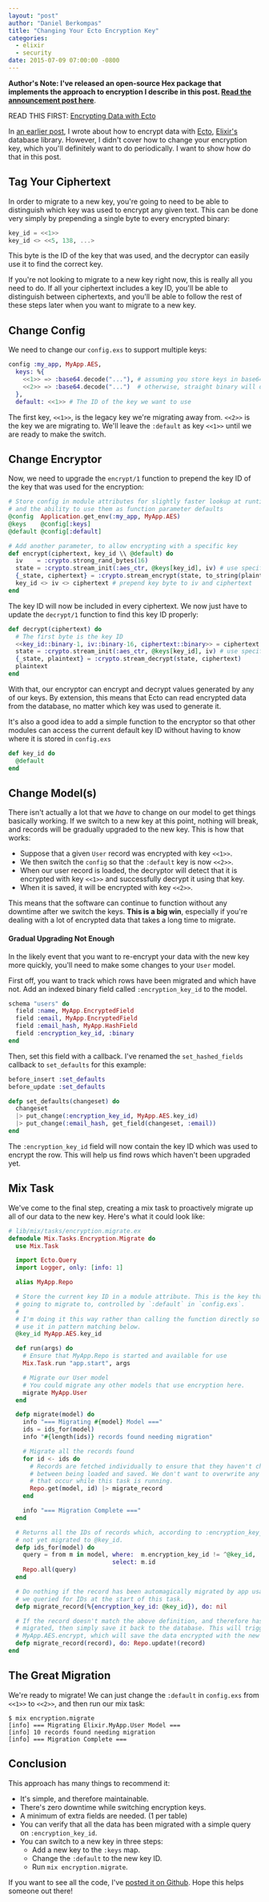 ```yaml
---
layout: "post"
author: "Daniel Berkompas"
title: "Changing Your Ecto Encryption Key"
categories:
  - elixir
  - security
date: 2015-07-09 07:00:00 -0800
---
```


**Author's Note: I've released an open-source Hex package that implements the
approach to encryption I describe in this post. [Read the announcement post
here](/2015/09/22/cloak-your-ecto-data.html)**.

READ THIS FIRST: [Encrypting Data with Ecto][ecto-encryption]

In [an earlier post][ecto-encryption], I wrote about how to encrypt data with
[Ecto][ecto], [Elixir's][elixir] database library. However, I didn't cover how
to change your encryption key, which you'll definitely want to do periodically.
I want to show how do that in this post.

<!-- more -->

## Tag Your Ciphertext

In order to migrate to a new key, you're going to need to be able to distinguish
which key was used to encrypt any given text. This can be done very simply by
prepending a single byte to every encrypted binary:

```elixir
key_id = <<1>>
key_id <> <<5, 138, ...>
```

This byte is the ID of the key that was used, and the decryptor can easily use
it to find the correct key. 

If you're not looking to migrate to a new key right now, this is really all you
need to do. If all your ciphertext includes a key ID, you'll be able to
distinguish between ciphertexts, and you'll be able to follow the rest of these
steps later when you want to migrate to a new key.

## Change Config

We need to change our `config.exs` to support multiple keys:

```elixir
config :my_app, MyApp.AES,
  keys: %{
    <<1>> => :base64.decode("..."), # assuming you store keys in base64
    <<2>> => :base64.decode("...")  # otherwise, straight binary will do
  },
  default: <<1>> # The ID of the key we want to use
```

The first key, `<<1>>`, is the legacy key we're migrating away from. `<<2>>` is
the key we are migrating to. We'll leave the `:default` as key `<<1>>` until we
are ready to make the switch.

## Change Encryptor

Now, we need to upgrade the `encrypt/1` function to prepend the key ID of the
key that was used for the encryption:

```elixir
# Store config in module attributes for slightly faster lookup at runtime,
# and the ability to use them as function parameter defaults
@config  Application.get_env(:my_app, MyApp.AES)
@keys    @config[:keys]
@default @config[:default]

# Add another parameter, to allow encrypting with a specific key
def encrypt(ciphertext, key_id \\ @default) do
  iv    = :crypto.strong_rand_bytes(16)
  state = :crypto.stream_init(:aes_ctr, @keys[key_id], iv) # use specified key
  {_state, ciphertext} = :crypto.stream_encrypt(state, to_string(plaintext))
  key_id <> iv <> ciphertext # prepend key byte to iv and ciphertext
end
```

The key ID will now be included in every ciphertext. We now just have to update
the `decrypt/1` function to find this key ID properly:

```elixir
def decrypt(ciphertext) do
  # The first byte is the key ID
  <<key_id::binary-1, iv::binary-16, ciphertext::binary>> = ciphertext
  state = :crypto.stream_init(:aes_ctr, @keys[key_id], iv) # use specified key
  {_state, plaintext} = :crypto.stream_decrypt(state, ciphertext)
  plaintext
end
```

With that, our encryptor can encrypt and decrypt values generated by any of our
keys. By extension, this means that Ecto can read encrypted data from the
database, no matter which key was used to generate it.

It's also a good idea to add a simple function to the encryptor so that other
modules can access the current default key ID without having to know where it is
stored in `config.exs`

```elixir
def key_id do
  @default
end
```

## Change Model(s)

There isn't actually a lot that we _have_ to change on our model to get things
basically working. If we switch to a new key at this point, nothing will break, 
and records will be gradually upgraded to the new key. This is how that works:

- Suppose that a given `User` record was encrypted with key `<<1>>`. 
- We then switch the `config` so that the `:default` key is now `<<2>>`.
- When our user record is loaded, the decryptor will detect that it is encrypted
  with key `<<1>>` and successfully decrypt it using that key.
- When it is saved, it will be encrypted with key `<<2>>`.

This means that the software can continue to function without any downtime after
we switch the keys. **This is a big win**, especially if you're dealing with a
lot of encrypted data that takes a long time to migrate.

#### Gradual Upgrading Not Enough

In the likely event that you want to re-encrypt your data with the new key more
quickly, you'll need to make some changes to your `User` model.

First off, you want to track which rows have been migrated and which have not.
Add an indexed binary field called `:encryption_key_id` to the model.

```elixir
schema "users" do
  field :name, MyApp.EncryptedField
  field :email, MyApp.EncryptedField
  field :email_hash, MyApp.HashField
  field :encryption_key_id, :binary
end
```

Then, set this field with a callback. I've renamed the `set_hashed_fields`
callback to `set_defaults` for this example:

```elixir
before_insert :set_defaults
before_update :set_defaults

defp set_defaults(changeset) do
  changeset
  |> put_change(:encryption_key_id, MyApp.AES.key_id)
  |> put_change(:email_hash, get_field(changeset, :email))
end
```

The `:encryption_key_id` field will now contain the key ID which was used to
encrypt the row. This will help us find rows which haven't been upgraded yet.

## Mix Task

We've come to the final step, creating a mix task to proactively migrate up all
of our data to the new key. Here's what it could look like:

```elixir
# lib/mix/tasks/encryption.migrate.ex
defmodule Mix.Tasks.Encryption.Migrate do
  use Mix.Task

  import Ecto.Query
  import Logger, only: [info: 1]

  alias MyApp.Repo

  # Store the current key ID in a module attribute. This is the key that we are
  # going to migrate to, controlled by `:default` in `config.exs`. 
  #
  # I'm doing it this way rather than calling the function directly so we can 
  # use it in pattern matching below.
  @key_id MyApp.AES.key_id

  def run(args) do
    # Ensure that MyApp.Repo is started and available for use
    Mix.Task.run "app.start", args

    # Migrate our User model
    # You could migrate any other models that use encryption here.
    migrate MyApp.User
  end

  defp migrate(model) do
    info "=== Migrating #{model} Model ==="
    ids = ids_for(model) 
    info "#{length(ids)} records found needing migration"

    # Migrate all the records found
    for id <- ids do 
      # Records are fetched individually to ensure that they haven't changed
      # between being loaded and saved. We don't want to overwrite any changes
      # that occur while this task is running.
      Repo.get(model, id) |> migrate_record
    end

    info "=== Migration Complete ==="
  end

  # Returns all the IDs of records which, according to :encryption_key_id, have
  # not yet migrated to @key_id.
  defp ids_for(model) do
    query = from m in model, where:  m.encryption_key_id != ^@key_id, 
                             select: m.id
    Repo.all(query)
  end

  # Do nothing if the record has been automagically migrated by app usage since
  # we queried for IDs at the start of this task.
  defp migrate_record(%{encryption_key_id: @key_id}), do: nil

  # If the record doesn't match the above definition, and therefore has not been
  # migrated, then simply save it back to the database. This will trigger
  # MyApp.AES.encrypt, which will save the data encrypted with the new key.
  defp migrate_record(record), do: Repo.update!(record)
end
```

## The Great Migration

We're ready to migrate! We can just change the `:default` in `config.exs` from
`<<1>>` to `<<2>>`, and then run our mix task:

```
$ mix encryption.migrate
[info] === Migrating Elixir.MyApp.User Model ===
[info] 10 records found needing migration
[info] === Migration Complete ===
```

## Conclusion

This approach has many things to recommend it:

- It's simple, and therefore maintainable.
- There's zero downtime while switching encryption keys.
- A minimum of extra fields are needed. (1 per table)
- You can verify that all the data has been migrated with a simple query on 
  `:encryption_key_id`.
- You can switch to a new key in three steps:
    - Add a new key to the `:keys` map.
    - Change the `:default` to the new key ID.
    - Run `mix encryption.migrate`.

If you want to see all the code, I've [posted it on Github][commit]. Hope this
helps someone out there!

[commit]: https://github.com/danielberkompas/phoenix_ecto_encryption_sample/commit/629f4f4de6987a0d9106cbe7280201595cbb79a5
[ecto]: https://github.com/elixir-lang/ecto
[elixir]: https://github.com/elixir-lang/elixir
[ecto-encryption]: /elixir/security/2015/07/03/encrypting-data-with-ecto.html
